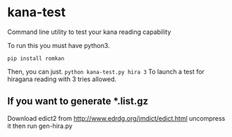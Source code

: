# kana-test
Command line utility to test your kana reading capability

To run this you must have python3.

```pip install romkan```

Then, you can just.
```python kana-test.py hira 3```
To launch a test for hiragana reading with 3 tries allowed.

## If you want to generate *.list.gz
Download edict2 from http://www.edrdg.org/jmdict/edict.html uncompress it then run gen-hira.py
